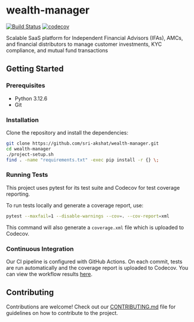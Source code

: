 # wealth-manager

[![Build Status](https://github.com/sri-akshat/wealth-manager/actions/workflows/test.yml/badge.svg?branch=main)](https://github.com/sri-akshat/wealth-manager/actions)
[![codecov](https://codecov.io/gh/sri-akshat/wealth-manager/graph/badge.svg?token=78ZRSI3PVO)](https://codecov.io/gh/sri-akshat/wealth-manager)

Scalable SaaS platform for Independent Financial Advisors (IFAs), AMCs, and financial distributors to manage customer investments, KYC compliance, and mutual fund transactions

## Getting Started

### Prerequisites

- Python 3.12.6
- Git

### Installation

Clone the repository and install the dependencies:

```bash
git clone https://github.com/sri-akshat/wealth-manager.git
cd wealth-manager
./project-setup.sh
find . -name "requirements.txt" -exec pip install -r {} \;
```

### Running Tests

This project uses pytest for its test suite and Codecov for test coverage reporting.

To run tests locally and generate a coverage report, use:

```bash
pytest --maxfail=1 --disable-warnings --cov=. --cov-report=xml
```

This command will also generate a `coverage.xml` file which is uploaded to Codecov.

### Continuous Integration

Our CI pipeline is configured with GitHub Actions. On each commit, tests are run automatically and the coverage report is uploaded to Codecov. You can view the workflow results [here](https://github.com/sri-akshat/wealth-manager/actions).

## Contributing

Contributions are welcome! Check out our [CONTRIBUTING.md](CONTRIBUTING.md) file for guidelines on how to contribute to the project.